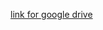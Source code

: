 [link for google drive](https://drive.google.com/file/d/17aiEcQFA-GUxHk5AodEOn7b5x0qP8E47/view?usp=share_link)
